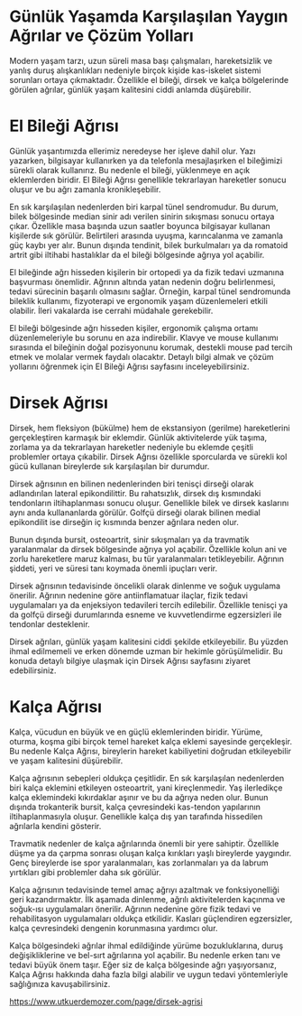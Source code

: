 # Günlük Yaşamda Karşılaşılan Yaygın Ağrılar ve Çözüm Yolları
Modern yaşam tarzı, uzun süreli masa başı çalışmaları, hareketsizlik ve yanlış duruş alışkanlıkları nedeniyle birçok kişide kas-iskelet sistemi sorunları ortaya çıkmaktadır. Özellikle el bileği, dirsek ve kalça bölgelerinde görülen ağrılar, günlük yaşam kalitesini ciddi anlamda düşürebilir. 

# El Bileği Ağrısı
Günlük yaşantımızda ellerimiz neredeyse her işleve dahil olur. Yazı yazarken, bilgisayar kullanırken ya da telefonla mesajlaşırken el bileğimizi sürekli olarak kullanırız. Bu nedenle el bileği, yüklenmeye en açık eklemlerden biridir. El Bileği Ağrısı genellikle tekrarlayan hareketler sonucu oluşur ve bu ağrı zamanla kronikleşebilir.

En sık karşılaşılan nedenlerden biri karpal tünel sendromudur. Bu durum, bilek bölgesinde median sinir adı verilen sinirin sıkışması sonucu ortaya çıkar. Özellikle masa başında uzun saatler boyunca bilgisayar kullanan kişilerde sık görülür. Belirtileri arasında uyuşma, karıncalanma ve zamanla güç kaybı yer alır. Bunun dışında tendinit, bilek burkulmaları ya da romatoid artrit gibi iltihabi hastalıklar da el bileği bölgesinde ağrıya yol açabilir.

El bileğinde ağrı hisseden kişilerin bir ortopedi ya da fizik tedavi uzmanına başvurması önemlidir. Ağrının altında yatan nedenin doğru belirlenmesi, tedavi sürecinin başarılı olmasını sağlar. Örneğin, karpal tünel sendromunda bileklik kullanımı, fizyoterapi ve ergonomik yaşam düzenlemeleri etkili olabilir. İleri vakalarda ise cerrahi müdahale gerekebilir.

El bileği bölgesinde ağrı hisseden kişiler, ergonomik çalışma ortamı düzenlemeleriyle bu sorunu en aza indirebilir. Klavye ve mouse kullanımı sırasında el bileğinin doğal pozisyonunu korumak, destekli mouse pad tercih etmek ve molalar vermek faydalı olacaktır. Detaylı bilgi almak ve çözüm yollarını öğrenmek için El Bileği Ağrısı sayfasını inceleyebilirsiniz.

# Dirsek Ağrısı
Dirsek, hem fleksiyon (bükülme) hem de ekstansiyon (gerilme) hareketlerini gerçekleştiren karmaşık bir eklemdir. Günlük aktivitelerde yük taşıma, zorlama ya da tekrarlayan hareketler nedeniyle bu eklemde çeşitli problemler ortaya çıkabilir. Dirsek Ağrısı özellikle sporcularda ve sürekli kol gücü kullanan bireylerde sık karşılaşılan bir durumdur.

Dirsek ağrısının en bilinen nedenlerinden biri tenisçi dirseği olarak adlandırılan lateral epikondilittir. Bu rahatsızlık, dirsek dış kısmındaki tendonların iltihaplanması sonucu oluşur. Genellikle bilek ve dirsek kaslarını aynı anda kullananlarda görülür. Golfçü dirseği olarak bilinen medial epikondilit ise dirseğin iç kısmında benzer ağrılara neden olur.

Bunun dışında bursit, osteoartrit, sinir sıkışmaları ya da travmatik yaralanmalar da dirsek bölgesinde ağrıya yol açabilir. Özellikle kolun ani ve zorlu hareketlere maruz kalması, bu tür yaralanmaları tetikleyebilir. Ağrının şiddeti, yeri ve süresi tanı koymada önemli ipuçları verir.

Dirsek ağrısının tedavisinde öncelikli olarak dinlenme ve soğuk uygulama önerilir. Ağrının nedenine göre antiinflamatuar ilaçlar, fizik tedavi uygulamaları ya da enjeksiyon tedavileri tercih edilebilir. Özellikle tenisçi ya da golfçü dirseği durumlarında esneme ve kuvvetlendirme egzersizleri ile tendonlar desteklenir.

Dirsek ağrıları, günlük yaşam kalitesini ciddi şekilde etkileyebilir. Bu yüzden ihmal edilmemeli ve erken dönemde uzman bir hekimle görüşülmelidir. Bu konuda detaylı bilgiye ulaşmak için Dirsek Ağrısı sayfasını ziyaret edebilirsiniz.

# Kalça Ağrısı
Kalça, vücudun en büyük ve en güçlü eklemlerinden biridir. Yürüme, oturma, koşma gibi birçok temel hareket kalça eklemi sayesinde gerçekleşir. Bu nedenle Kalça Ağrısı, bireylerin hareket kabiliyetini doğrudan etkileyebilir ve yaşam kalitesini düşürebilir.

Kalça ağrısının sebepleri oldukça çeşitlidir. En sık karşılaşılan nedenlerden biri kalça eklemini etkileyen osteoartrit, yani kireçlenmedir. Yaş ilerledikçe kalça eklemindeki kıkırdaklar aşınır ve bu da ağrıya neden olur. Bunun dışında trokanterik bursit, kalça çevresindeki kas-tendon yapılarının iltihaplanmasıyla oluşur. Genellikle kalça dış yan tarafında hissedilen ağrılarla kendini gösterir.

Travmatik nedenler de kalça ağrılarında önemli bir yere sahiptir. Özellikle düşme ya da çarpma sonrası oluşan kalça kırıkları yaşlı bireylerde yaygındır. Genç bireylerde ise spor yaralanmaları, kas zorlanmaları ya da labrum yırtıkları gibi problemler daha sık görülür.

Kalça ağrısının tedavisinde temel amaç ağrıyı azaltmak ve fonksiyonelliği geri kazandırmaktır. İlk aşamada dinlenme, ağrılı aktivitelerden kaçınma ve soğuk-ısı uygulamaları önerilir. Ağrının nedenine göre fizik tedavi ve rehabilitasyon uygulamaları oldukça etkilidir. Kasları güçlendiren egzersizler, kalça çevresindeki dengenin korunmasına yardımcı olur.

Kalça bölgesindeki ağrılar ihmal edildiğinde yürüme bozukluklarına, duruş değişikliklerine ve bel-sırt ağrılarına yol açabilir. Bu nedenle erken tanı ve tedavi büyük önem taşır. Eğer siz de kalça bölgesinde ağrı yaşıyorsanız, Kalça Ağrısı hakkında daha fazla bilgi alabilir ve uygun tedavi yöntemleriyle sağlığınıza kavuşabilirsiniz.

https://www.utkuerdemozer.com/page/dirsek-agrisi
